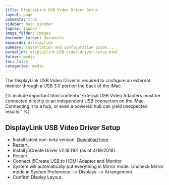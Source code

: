 ```yaml
---
title: DisplayLink USB Video Driver Setup
layout: page
comments: true
sidebar: main_sidebar
topnav: topnav
image_folder: images
document_folder: documents
keywords: displaylink
summary: Installation and configuration guide...
permalink: displaylink-USB-video-driver-setup.html
folder: media
toc: false
categories: media
---
```


The DisplayLink USB Video Driver is required to configure an external monitor through a USB 3.0 port on the back of the iMac.

{% include important.html content="External USB Video Adapters must be connected directly to an independent USB connection on the iMac.  Connecting it to a hub, or even a powered hub can yield unexpected results." %}

## DisplayLink USB Video Driver Setup

- Install latest non-beta version.  [Download here](http://www.displaylink.com)
- Restart.
- Install j5Create Driver v2.18.1101 (as of 4/19/2018).
- Restart.
- Connect j5Create USB to HDMI Adapter and Monitor
- System will automatically put everything in Mirror mode.  Uncheck Mirror mode in System Preference --> Displays --> Arrangement.
- Confirm Display Layout.

